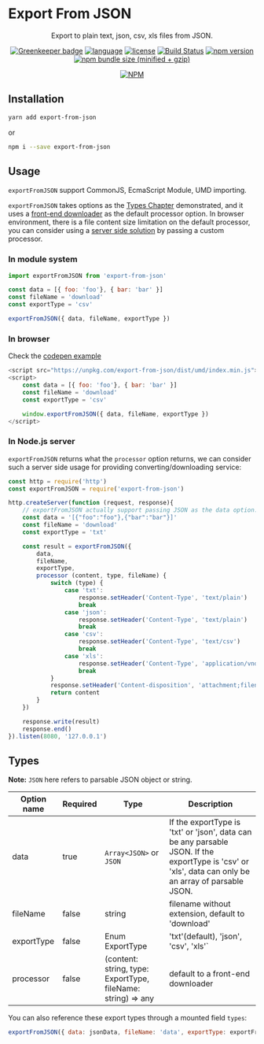 # Export From JSON

<div align="center">

Export to plain text, json, csv, xls files from JSON.

[![Greenkeeper badge](https://badges.greenkeeper.io/zheeeng/export-from-json.svg)](https://greenkeeper.io/)
[![language](https://img.shields.io/badge/%3C%2F%3E-TypeScript-blue.svg)](http://typescriptlang.org/)
[![license](https://img.shields.io/github/license/mashape/apistatus.svg)]()
[![Build Status](https://travis-ci.org/zheeeng/export-from-json.svg?branch=master)](https://travis-ci.org/zheeeng/export-from-json)
[![npm version](https://img.shields.io/npm/v/export-from-json.svg)](https://www.npmjs.com/package/export-from-json)
[![npm bundle size (minified + gzip)](https://img.shields.io/bundlephobia/minzip/export-from-json.svg)](https://unpkg.com/export-from-json/dist/umd/index.min.js)

[![NPM](https://nodei.co/npm/export-from-json.png?downloads=true&downloadRank=true&stars=true)](https://nodei.co/npm/export-from-json/)

</div>

## Installation

```sh
yarn add export-from-json
```

or


```sh
npm i --save export-from-json
```

## Usage

`exportFromJSON` support CommonJS, EcmaScript Module, UMD importing.

`exportFromJSON` takes options as the [Types Chapter](#types) demonstrated, and it uses a [front-end downloader](https://github.com/zheeeng/export-from-json/blob/master/src/processors.ts) as the default processor option. In browser environment, there is a file content size limitation on the default processor, you can consider using a [server side solution](#in-nodejs-serverr) by passing a custom processor.

### In module system

```javascript
import exportFromJSON from 'export-from-json'

const data = [{ foo: 'foo'}, { bar: 'bar' }]
const fileName = 'download'
const exportType = 'csv'

exportFromJSON({ data, fileName, exportType })
```

### In browser

Check the [codepen example](https://codepen.io/zheeeng/pen/PQxBKr)

```javascript
<script src="https://unpkg.com/export-from-json/dist/umd/index.min.js"></script>
<script>
    const data = [{ foo: 'foo'}, { bar: 'bar' }]
    const fileName = 'download'
    const exportType = 'csv'

    window.exportFromJSON({ data, fileName, exportType })
</script>
```

### In Node.js server

`exportFromJSON` returns what the `processor` option returns, we can consider such a server side usage for providing converting/downloading service:

```javascript
const http = require('http')
const exportFromJSON = require('export-from-json')

http.createServer(function (request, response){
    // exportFromJSON actually support passing JSON as the data option. It's very common that reading it from http request directly.
    const data = '[{"foo":"foo"},{"bar":"bar"}]'
    const fileName = 'download'
    const exportType = 'txt'

    const result = exportFromJSON({
        data,
        fileName,
        exportType,
        processor (content, type, fileName) {
            switch (type) {
                case 'txt':
                    response.setHeader('Content-Type', 'text/plain')
                    break
                case 'json':
                    response.setHeader('Content-Type', 'text/plain')
                    break
                case 'csv':
                    response.setHeader('Content-Type', 'text/csv')
                    break
                case 'xls':
                    response.setHeader('Content-Type', 'application/vnd.ms-excel')
                    break
            }
            response.setHeader('Content-disposition', 'attachment;filename=' + fileName)
            return content
        }
    })

    response.write(result)
    response.end()
}).listen(8080, '127.0.0.1')
```

## Types

**Note:** `JSON` here refers to parsable JSON object or string.

| Option name | Required | Type | Description
| ----------- | -------- | ---- | ----
| data        | true     | `Array<JSON>` or `JSON` | If the exportType is 'txt' or 'json', data can be any parsable JSON. If the exportType is 'csv' or 'xls', data can only be an array of parsable JSON.
| fileName    | false    | string | filename without extension, default to 'download'
| exportType  | false    | Enum ExportType | 'txt'(default), 'json', 'csv', 'xls'`
| processor   | false    | (content: string, type: ExportType, fileName: string) => any | default to a front-end downloader

You can also reference these export types through a mounted field `types`:

```js
exportFromJSON({ data: jsonData, fileName: 'data', exportType: exportFromJSON.types.csv })
```
